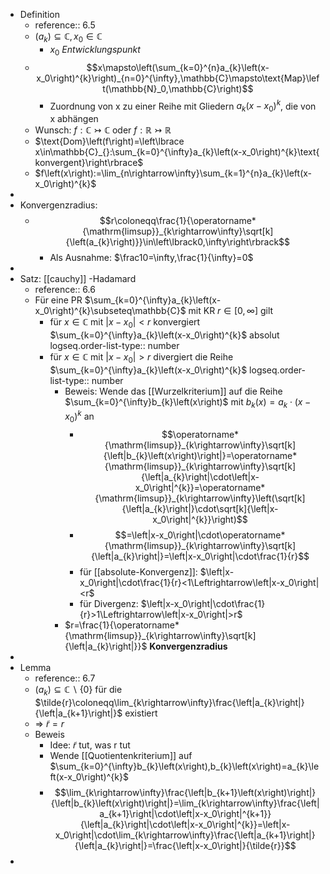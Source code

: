 - Definition
	- reference:: 6.5
	- $\left(a_{k}\right)\subseteq\mathbb{C},x_0\in\mathbb{C}$
		- $x_0$ *Entwicklungspunkt*
	- $$x\mapsto\left(\sum_{k=0}^{n}a_{k}\left(x-x_0\right)^{k}\right)_{n=0}^{\infty},\mathbb{C}\mapsto\text{Map}\left(\mathbb{N}_0,\mathbb{C}\right)$$
		- Zuordnung von x zu einer Reihe mit Gliedern $a_{k}\left(x-x_0\right)^{k}$, die von x abhängen
	- Wunsch: $f:\mathbb{C}\rightarrowtail\mathbb{C}$ oder $f:\mathbb{R}\rightarrowtail\mathbb{R}$
	- $\text{Dom}\left(f\right)=\left\lbrace x\in\mathbb{C}_{}:\sum_{k=0}^{\infty}a_{k}\left(x-x_0\right)^{k}\text{ konvergent}\right\rbrace$
	- $f\left(x\right):=\lim_{n\rightarrow\infty}\sum_{k=1}^{n}a_{k}\left(x-x_0\right)^{k}$
-
- Konvergenzradius:
	- $$r\coloneqq\frac{1}{\operatorname*{\mathrm{limsup}}_{k\rightarrow\infty}\sqrt[k]{\left(a_{k}\right)}}\in\left\lbrack0,\infty\right\rbrack$$
		- Als Ausnahme: $\frac10=\infty,\frac{1}{\infty}=0$
-
- Satz: [[cauchy]] -Hadamard
	- reference:: 6.6
	- Für eine PR $\sum_{k=0}^{\infty}a_{k}\left(x-x_0\right)^{k}\subseteq\mathbb{C}$ mit KR $r\in\left\lbrack0,\infty\right\rbrack$ gilt
		- für $x\in\mathbb{C}$ mit $\left|x-x_0\right|<r$ konvergiert $\sum_{k=0}^{\infty}a_{k}\left(x-x_0\right)^{k}$ absolut
		  logseq.order-list-type:: number
		- für $x\in\mathbb{C}$ mit $\left|x-x_0\right|>r$ divergiert die Reihe $\sum_{k=0}^{\infty}a_{k}\left(x-x_0\right)^{k}$
		  logseq.order-list-type:: number
			- Beweis: Wende das [[Wurzelkriterium]] auf die Reihe $\sum_{k=0}^{\infty}b_{k}\left(x\right)$ mit $b_{k}\left(x\right)=a_{k}\cdot\left(x-x_0\right)^{k}$ an
				- $$\operatorname*{\mathrm{limsup}}_{k\rightarrow\infty}\sqrt[k]{\left|b_{k}\left(x\right)\right|}=\operatorname*{\mathrm{limsup}}_{k\rightarrow\infty}\sqrt[k]{\left|a_{k}\right|\cdot\left|x-x_0\right|^{k}}=\operatorname*{\mathrm{limsup}}_{k\rightarrow\infty}\left(\sqrt[k]{\left|a_{k}\right|}\cdot\sqrt[k]{\left|x-x_0\right|^{k}}\right)$$
				- $$=\left|x-x_0\right|\cdot\operatorname*{\mathrm{limsup}}_{k\rightarrow\infty}\sqrt[k]{\left|a_{k}\right|}=\left|x-x_0\right|\cdot\frac{1}{r}$$
				- für [[absolute-Konvergenz]]: $\left|x-x_0\right|\cdot\frac{1}{r}<1\Leftrightarrow\left|x-x_0\right|<r$
				- für Divergenz: $\left|x-x_0\right|\cdot\frac{1}{r}>1\Leftrightarrow\left|x-x_0\right|>r$
			- $r=\frac{1}{\operatorname*{\mathrm{limsup}}_{k\rightarrow\infty}\sqrt[k]{\left|a_{k}\right|}}$ **Konvergenzradius**
-
- Lemma
	- reference:: 6.7
	- $\left(a_{k}\right)\subseteq\mathbb{C}\backslash\left\lbrace0\right\rbrace$ für die $\tilde{r}\coloneqq\lim_{k\rightarrow\infty}\frac{\left|a_{k}\right|}{\left|a_{k+1}\right|}$ existiert
	- => $\tilde{r}=r$
	- Beweis
		- Idee: $\tilde{r}$ tut, was r tut
		- Wende [[Quotientenkriterium]] auf $\sum_{k=0}^{\infty}b_{k}\left(x\right),b_{k}\left(x\right)=a_{k}\left(x-x_0\right)^{k}$
		- $$\lim_{k\rightarrow\infty}\frac{\left|b_{k+1}\left(x\right)\right|}{\left|b_{k}\left(x\right)\right|}=\lim_{k\rightarrow\infty}\frac{\left|a_{k+1}\right|\cdot\left|x-x_0\right|^{k+1}}{\left|a_{k}\right|\cdot\left|x-x_0\right|^{k}}=\left|x-x_0\right|\cdot\lim_{k\rightarrow\infty}\frac{\left|a_{k+1}\right|}{\left|a_{k}\right|}=\frac{\left|x-x_0\right|}{\tilde{r}}$$
-